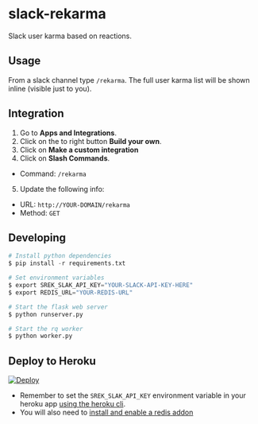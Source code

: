 # slack-rekarma

Slack user karma based on reactions.

## Usage

From a slack channel type `/rekarma`. The full user karma list will be shown inline (visible just to you).

## Integration

1. Go to **Apps and Integrations**.
2. Click on the to right button **Build your own**.
3. Click on **Make a custom integration**
4. Click on **Slash Commands**.
  - Command: `/rekarma`
5. Update the following info:
  - URL: `http://YOUR-DOMAIN/rekarma`
  - Method: `GET`

## Developing

```python
# Install python dependencies
$ pip install -r requirements.txt

# Set environment variables
$ export SREK_SLAK_API_KEY="YOUR-SLACK-API-KEY-HERE"
$ export REDIS_URL="YOUR-REDIS-URL"

# Start the flask web server
$ python runserver.py

# Start the rq worker
$ python worker.py
```

## Deploy to Heroku

[![Deploy](https://www.herokucdn.com/deploy/button.png)](https://heroku.com/deploy)

 * Remember to set the `SREK_SLAK_API_KEY` environment variable in your heroku app [using the heroku cli](https://devcenter.heroku.com/articles/config-vars#setting-up-config-vars-for-a-deployed-application).
 * You will also need to [install and enable a redis addon](https://devcenter.heroku.com/articles/heroku-redis)
